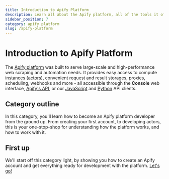 ```yaml
---
title: Introduction to Apify Platform
description: Learn all about the Apify platform, all of the tools it offers, and how it can improve your overall development experience.
sidebar_position: 7
category: apify platform
slug: /apify-platform
---
```


# [](#about-the-platform) Introduction to Apify Platform

The [Apify platform](https://apify.com) was built to serve large-scale and high-performance web scraping and automation needs. It provides easy access to compute instances ([actors](./getting_started/actors.md)), convenient request and result storages, proxies, scheduling, webhooks and more - all accessible through the **Console** web interface, [Apify's API](https://docs.apify.com/api/v2), or our [JavaScript](https://docs.apify.com/apify-client-js) and [Python](https://docs.apify.com/apify-client-python) API clients.

## [](#this-category) Category outline

In this category, you'll learn how to become an Apify platform developer from the ground up. From creating your first account, to developing actors, this is your one-stop-shop for understanding how the platform works, and how to work with it.

## [](#first) First up

We'll start off this category light, by showing you how to create an Apify account and get everything ready for development with the platform. [Let's go!](./getting_started/index.md)
